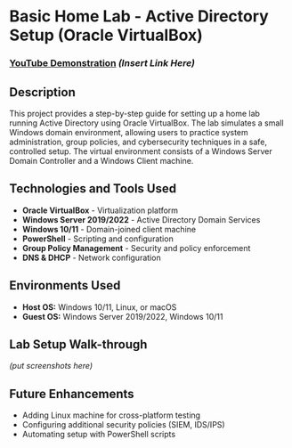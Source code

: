 # Basic Home Lab - Active Directory Setup (Oracle VirtualBox)

### [YouTube Demonstration](#) *(Insert Link Here)*

## Description
This project provides a step-by-step guide for setting up a home lab running Active Directory using Oracle VirtualBox. The lab simulates a small Windows domain environment, allowing users to practice system administration, group policies, and cybersecurity techniques in a safe, controlled setup. The virtual environment consists of a Windows Server Domain Controller and a Windows Client machine.

## Technologies and Tools Used

- **Oracle VirtualBox** - Virtualization platform
- **Windows Server 2019/2022** - Active Directory Domain Services
- **Windows 10/11** - Domain-joined client machine
- **PowerShell** - Scripting and configuration
- **Group Policy Management** - Security and policy enforcement
- **DNS & DHCP** - Network configuration

## Environments Used

- **Host OS:** Windows 10/11, Linux, or macOS
- **Guest OS:** Windows Server 2019/2022, Windows 10/11

## Lab Setup Walk-through

*(put screenshots here)*

## Future Enhancements
- Adding Linux machine for cross-platform testing
- Configuring additional security policies (SIEM, IDS/IPS)
- Automating setup with PowerShell scripts
